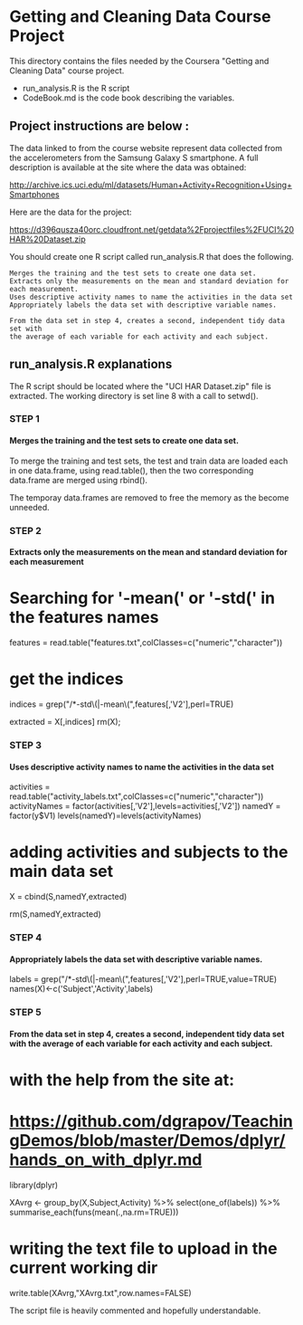 # Getting and Cleaning Data Course Project

This directory contains the files needed by the Coursera 
"Getting and Cleaning Data" course project.

- run_analysis.R is the R script 
- CodeBook.md is the code book describing the variables.

## Project instructions are below :

The data linked to from the course website represent data collected from the 
accelerometers from the Samsung Galaxy S smartphone. A full description 
is available at the site where the data was obtained:

http://archive.ics.uci.edu/ml/datasets/Human+Activity+Recognition+Using+Smartphones

Here are the data for the project:

https://d396qusza40orc.cloudfront.net/getdata%2Fprojectfiles%2FUCI%20HAR%20Dataset.zip

 You should create one R script called run_analysis.R that does the following. 

    Merges the training and the test sets to create one data set.
    Extracts only the measurements on the mean and standard deviation for each measurement. 
    Uses descriptive activity names to name the activities in the data set
    Appropriately labels the data set with descriptive variable names. 

    From the data set in step 4, creates a second, independent tidy data set with
    the average of each variable for each activity and each subject.

## run_analysis.R explanations

The R script should be located where the "UCI HAR Dataset.zip" file is extracted.
The working directory is set line 8 with a call to setwd().

### STEP 1
#### Merges the training and the test sets to create one data set.

To merge the training and test sets, the test and train data are loaded each in one data.frame,
using read.table(), then the two corresponding data.frame are merged using rbind().

The temporay data.frames are removed to free the memory as the become unneeded.

### STEP 2
####  Extracts only the measurements on the mean and standard deviation for each measurement

# Searching for '-mean(' or '-std(' in the features names

features = read.table("features.txt",colClasses=c("numeric","character"))
# get the indices
indices = grep("/*-std\\(|-mean\\(",features[,'V2'],perl=TRUE) 

extracted = X[,indices]
rm(X);


### STEP 3
####  Uses descriptive activity names to name the activities in the data set
activities = read.table("activity_labels.txt",colClasses=c("numeric","character"))
activityNames = factor(activities[,'V2'],levels=activities[,'V2'])
namedY = factor(y$V1)
levels(namedY)=levels(activityNames)

# adding activities and subjects to the main data set

X = cbind(S,namedY,extracted)

rm(S,namedY,extracted)

### STEP 4
####  Appropriately labels the data set with descriptive variable names. 
labels = grep("/*-std\\(|-mean\\(",features[,'V2'],perl=TRUE,value=TRUE)
names(X)<-c('Subject','Activity',labels)


### STEP 5
####  From the data set in step 4, creates a second, independent tidy data set with the average of each variable for each activity and each subject.

# with the help from the site at:
# https://github.com/dgrapov/TeachingDemos/blob/master/Demos/dplyr/hands_on_with_dplyr.md
library(dplyr)

XAvrg <- group_by(X,Subject,Activity) %>%
    select(one_of(labels)) %>%
    summarise_each(funs(mean(.,na.rm=TRUE)))

# writing the text file to upload in the current working dir
write.table(XAvrg,"XAvrg.txt",row.names=FALSE)



The script file is heavily commented and hopefully understandable.
